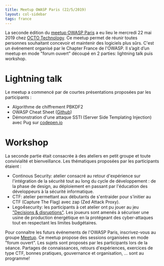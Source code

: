 ```yaml
---
title: Meetup OWASP Paris (22/5/2019)
layout: col-sidebar
tags: france
---
```


La seconde édition du [meetup OWASP Paris](https://www.meetup.com/owasp-france/events/260783084/) a eu lieu le mercredi 22 mai 2019 chez [OCTO Technology](https://www.octo.com/). Ce meetup permet de réunir toutes personnes souhaitant concevoir et maintenir des logiciels plus sûrs. C'est un événement organisé par le Chapter France de l'OWASP. Il s’agit d’un meetup en mode "forum ouvert" découpé en 2 parties: lightning talk puis workshop.

# Lightning talk

Le meetup a commencé par de courtes présentations proposées par les participants :

* Algorithme de chiffrement PBKDF2
* OWASP Cheat Sheet ([Github](https://github.com/OWASP/CheatSheetSeries))
* Démonstration d'une attaque SSTI (Server Side Templating Injection) avec Pug sur [codepen.io](http://codepen.io/)

# Workshop

La seconde partie était consacrée à des ateliers en petit groupe et toute convivialité et bienveillance. Les thématiques proposées par les participants étaient :

* Continous Security: atelier consacré au retour d'expérience sur l'intégration de la sécurité tout au long du cycle de développement : de la phase de design, au déploiement en passant par l'éducation des développeurs à la sécurité informatique.
* CTF: atelier permettant aux débutants de s'entraider pour s'initier au CTF (Capture The Flag) avec zap (Zed Attack Proxy).
* Lego4security: les participants à cet atelier ont pu jouer au jeu ["Decisions & disruptions"](http://scc-research.lancs.ac.uk/sites/decisions-disruptions.org/index.html). Les joueurs sont amenés à sécuriser une usine de production énergétique en la protégeant des cyber-attaques tout en respectant les limites budgétaires.

Pour connaître les futurs événements de l'OWASP Paris, inscrivez-vous au groupe [Meetup](https://www.meetup.com/owasp-france). Ce meetup propose des sessions organisées en mode "forum ouvert". Les sujets sont proposés par les participants lors de la séance. Partages de connaissances, retours d'expériences, exercices de type CTF, bonnes pratiques, gouvernance et organisation, ... sont au programme!

